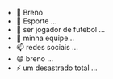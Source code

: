 - 👋 Breno
- 👀 Esporte ...
- 🌱 ser jogador de futebol ...
- 💞️ minha equipe...
- 📫 redes sociais ...
- 😄 breno ...
- ⚡ um desastrado total ...

<!---
brenoira/brenoira is a ✨ special ✨ repository because its `README.md` (this file) appears on your GitHub profile.
You can click the Preview link to take a look at your changes.
--->
